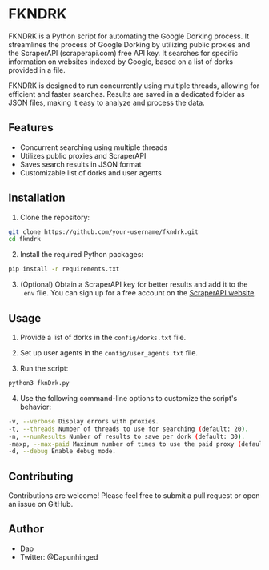 # FKNDRK

FKNDRK is a Python script for automating the Google Dorking process. It streamlines the process of Google Dorking by utilizing public proxies and the ScraperAPI (scraperapi.com) free API key. It searches for specific information on websites indexed by Google, based on a list of dorks provided in a file.

FKNDRK is designed to run concurrently using multiple threads, allowing for efficient and faster searches. Results are saved in a dedicated folder as JSON files, making it easy to analyze and process the data.

## Features

- Concurrent searching using multiple threads
- Utilizes public proxies and ScraperAPI
- Saves search results in JSON format
- Customizable list of dorks and user agents

## Installation

1. Clone the repository:

```bash
git clone https://github.com/your-username/fkndrk.git
cd fkndrk
```

2. Install the required Python packages:

```bash
pip install -r requirements.txt
```

3. (Optional) Obtain a ScraperAPI key for better results and add it to the `.env` file. You can sign up for a free account on the [ScraperAPI website](https://www.scraperapi.com/).

## Usage

1. Provide a list of dorks in the `config/dorks.txt` file.

2. Set up user agents in the `config/user_agents.txt` file.

3. Run the script:

```bash
python3 fknDrk.py
```


4. Use the following command-line options to customize the script's behavior:

```bash
-v, --verbose Display errors with proxies.
-t, --threads Number of threads to use for searching (default: 20).
-n, --numResults Number of results to save per dork (default: 30).
-maxp, --max-paid Maximum number of times to use the paid proxy (default: 0).
-d, --debug Enable debug mode.
```

## Contributing

Contributions are welcome! Please feel free to submit a pull request or open an issue on GitHub.

## Author

- Dap  
- Twitter: @Dapunhinged
